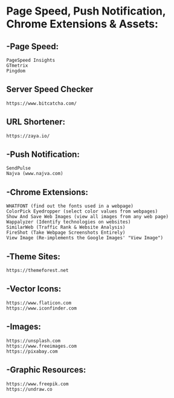 
# Page Speed, Push Notification, Chrome Extensions & Assets:
## -Page Speed:
```
PageSpeed Insights
GTmetrix
Pingdom
```

## Server Speed Checker
```
https://www.bitcatcha.com/
```

## URL Shortener:
```
https://zaya.io/
```

## -Push Notification:
```
SendPulse
Najva (www.najva.com) 
```

## -Chrome Extensions:
```
WHATFONT (find out the fonts used in a webpage)
ColorPick Eyedropper (select color values from webpages)
Show And Save Web Images (view all images from any web page)
Wappalyzer (Identify technologies on websites)
SimilarWeb (Traffic Rank & Website Analysis)
FireShot (Take Webpage Screenshots Entirely)
View Image (Re-implements the Google Images' "View Image")
```

## -Theme Sites:
```
https://themeforest.net
```

## -Vector Icons:
```
https://www.flaticon.com
https://www.iconfinder.com
```

## -Images:
```
https://unsplash.com
https://www.freeimages.com
https://pixabay.com
```

## -Graphic Resources:
```
https://www.freepik.com
https://undraw.co
```




